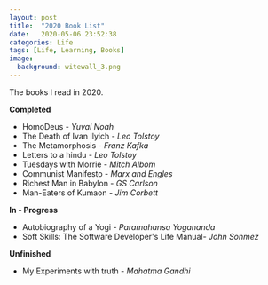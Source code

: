 ```yaml
---
layout: post
title:  "2020 Book List"
date:   2020-05-06 23:52:38
categories: Life
tags: [Life, Learning, Books]
image:
  background: witewall_3.png
---
```

The books I read in 2020.

**Completed**

- HomoDeus - _Yuval Noah_
- The Death of Ivan Ilyich - _Leo Tolstoy_
- The Metamorphosis - _Franz Kafka_
- Letters to a hindu - _Leo Tolstoy_
- Tuesdays with Morrie - _Mitch Albom_
- Communist Manifesto - _Marx and Engles_
- Richest Man in Babylon - _GS Carlson_
- Man-Eaters of Kumaon  - _Jim Corbett_

**In - Progress**

- Autobiography of a Yogi - _Paramahansa Yogananda_
- Soft Skills: The Software Developer's Life Manual- _John Sonmez_

**Unfinished**

- My Experiments with truth - _Mahatma Gandhi_